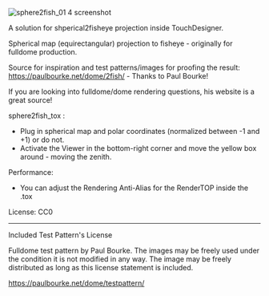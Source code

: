
![sphere2fish_01 4 screenshot](https://github.com/user-attachments/assets/786179e1-55b8-4d49-a527-1198af969b11)

A solution for shperical2fisheye projection inside TouchDesigner.

Spherical map (equirectangular) projection to fisheye - originally for fulldome production.

Source for inspiration and test patterns/images for proofing the result:
https://paulbourke.net/dome/2fish/ - Thanks to Paul Bourke!

If you are looking into fulldome/dome rendering questions, his website is a great source!

sphere2fish_tox : 
- Plug in spherical map and polar coordinates (normalized between -1 and +1) or do not. 
- Activate the Viewer in the bottom-right corner and move the yellow box around - moving the zenith.

Performance:
- You can adjust the Rendering Anti-Alias for the RenderTOP inside the .tox

License:
CC0

----

Included Test Pattern's License

Fulldome test pattern by Paul Bourke. The images may be freely used under the condition it is not modified in any way. The image may be freely distributed as long as this license statement is included.

https://paulbourke.net/dome/testpattern/


